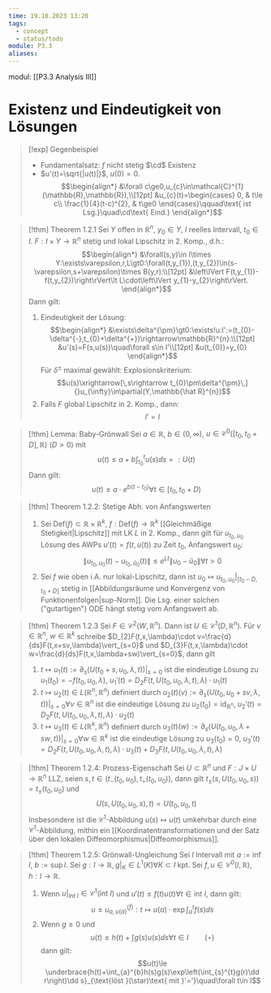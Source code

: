 ```yaml
---
time: 19.10.2023 13:20
tags:
  - concept
  - status/todo
module: P3.3
aliases:
---
```

modul: [[P3.3 Analysis III]]
# Existenz und Eindeutigkeit von Lösungen

>[!exp] Gegenbeispiel
>- Fundamentalsatz: $f$ nicht stetig $\cd$ Existenz
>- $u'(t)=\sqrt{|u(t)|}$, $u(0)=0$. $$\begin{align*}
&\forall c\ge0,u_{c}\in\mathcal{C}^{1}(\mathbb{R},\mathbb{R}),\\[12pt]
&u_{c}(t)=\begin{cases}
0, & t\le c\\
\frac{1}{4}(t-c)^{2}, & t\ge0
\end{cases}\qquad\text{ ist Lsg.}\quad\cd\text{ Eind.}
\end{align*}$$

>[!thm] Theorem 1.2.1
>Sei $Y$ offen in $\mathbb{R}^{n}$, $y_{0}\in Y$, $I$ reelles Intervall, $t_{0}\in I$. $F:I\times Y\rightarrow\mathbb{R}^{n}$ stetig und lokal Lipschitz in 2. Komp., d.h.: $$\begin{align*}
&\forall(s,y)\in I\times Y:\exists\varepsilon,r,L\gt0:\forall(t,y_{1}),(t,y_{2})\in(s-\varepsilon,s+\varepsilon)\times B(y,r):\\[12pt]
&\left\lVert F(t,y_{1})-f(t,y_{2})\right\rVert\lt L\cdot\left\lVert y_{1}-y_{2}\right\rVert.
\end{align*}$$
>Dann gilt:
>1. Eindeutigkeit der Lösung:
>   $$\begin{align*}
&\exists\delta^{\pm}\gt0:\exists!u:I':=(t_{0}-\delta^{-},t_{0}+\delta^{+})\rightarrow\mathbb{R}^{n}:\\[12pt]
&u'(s)=F(s,u(s))\quad\forall s\in I'\\[12pt]
&u(t_{0})=y_{0}
\end{align*}$$
>    Für $\delta^{\pm}$ maximal gewählt: Explosionskriterium: $$u(s)\xrightarrow[\,s\rightarrow t_{0}\pm\delta^{\pm}\,]{}u_{\infty}\in\partial(Y,\mathbb{\hat R}^{n})$$
>1. Falls $F$ global Lipschitz in 2. Komp., dann: $$I'=I$$

>[!thm] Lemma: Baby-Grönwall
>Sei $a\in\mathbb{R}$, $b\in(0,\infty)$, $u\in\mathcal{C}^{0}([t_{0},t_{0}+D],\mathbb{R})$ ($D\gt0$) mit $$u(t)\le a+b\int_{t_{0}}^{t}u(s)\dd s=:U(t)$$
>Dann gilt: $$u(t)\le a\cdot e^{b(t-t_{0})}\forall t\in[t_{0},t_{0}+D)$$

>[!thm] Theorem 1.2.2: Stetige Abh. von Anfangswerten
>1. Sei $\text{Def}(f)\subset\mathbb{R}\times\mathbb{R}^{k}$, $f:\text{Def}(f)\rightarrow\mathbb{R}^{k}$ [[Gleichmäßige Stetigkeit|Lipschitz]] mit LK $L$ in 2. Komp., dann gilt für $u_{t_{0},u_{0}}$ Lösung des AWPs $u'(t)=f(t,u(t))$ zu Zeit $t_{0}$, Anfangswert $u_{0}$: $$\left\lVert u_{t_{0},u_{0}}(t)-u_{t_{0},\tilde u_{0}}(t)\right\rVert\le e^{Lt}\left\lVert u_{0}-\tilde u_{0}\right\rVert\forall t\gt0$$
>2. Sei $f$ wie oben i.A. nur lokal-Lipschitz, dann ist $u_{0}\mapsto u_{t_{0},u_{0}}\vert_{[t_{0}-D,t_{0}+D]}$ stetig in [[Abbildungsräume und Konvergenz von Funktionenfolgen|sup-Norm]]. Die Lsg. einer solchen ("gutartigen") ODE hängt stetig vom Anfangswert ab.

>[!thm] Theorem 1.2.3
>Sei $F\in\mathcal{C}^{2}(W,\mathbb{R}^{n})$. Dann ist $U\in\mathcal{C}^{1}(D,\mathbb{R}^{n})$. Für $v\in\mathbb{R}^{n}$, $w\in\mathbb{R}^{k}$ schreibe $D_{2}F(t,x,\lambda)\cdot v=\frac{d}{ds}F(t,x+sv,\lambda)\vert_{s=0}$ und $D_{3}F(t,x,\lambda)\cdot w=\frac{d}{ds}F(t,x,\lambda+sw)\vert_{s=0}$, dann gilt
>1. $t\mapsto u_{1}(t):=\partial_{s}(U(t_{0}+s,u_{0},\lambda,t))\vert_{s=0}$ ist die eindeutige Lösung zu $u_{1}(t_{0})=-f(t_{0},u_{0},\lambda)$, $u_{1}'(t)=D_{2}F(t,U(t_{0},u_{0},\lambda,t),\lambda)\cdot u_{1}(t)$
>2. $t\mapsto u_{2}(t)\in L(\mathbb{R}^{n},\mathbb{R}^{n})$ definiert durch $u_{2}(t)(v):=\partial_{s}(U(t_{0},u_{0}+sv,\lambda,t))\vert_{s=0}\forall v\in\mathbb{R}^{n}$ ist die eindeutige Lösung zu $u_{2}(t_{0})=\text{id}_{\mathbb{R}^{n}}$, $u_{2}'(t)=D_{2}F(t,U(t_{0},u_{0},\lambda,t),\lambda)\cdot u_{2}(t)$
>3. $t\mapsto u_{3}(t)\in L(\mathbb{R}^{k},\mathbb{R}^{n})$ definiert durch $u_{3}(t)(w):=\partial_{s}(U(t_{0},u_{0},\lambda+sw,t))\vert_{s=0}\forall w\in\mathbb{R}^{k}$ ist die eindeutige Lösung zu $u_{3}(t_{0})=0$, $u_{3}'(t)=D_{2}F(t,U(t_{0},u_{0},\lambda,t),\lambda)\cdot u_{3}(t)+D_{3}F(t,U(t_{0},u_{0},\lambda,t),\lambda)$

>[!thm] Theorem 1.2.4: Prozess-Eigenschaft
>Sei $U\subset\mathbb{R}^{n}$ und $F:J\times U\rightarrow\mathbb{R}^{n}$ LLZ, seien $s,t\in(t_{-}(t_{0},u_{0}),t_{+}(t_{0},u_{0}))$, dann gilt $t_{\pm}(s,U(t_{0},u_{0},s))=t_{\pm}(t_{0},u_{0})$ und $$U(s,U(t_{0},u_{0},s),t)=U(t_{0},u_{0},t)$$Insbesondere ist die $\mathcal{C}^{1}$-Abbildung $u(s)\mapsto u(t)$ umkehrbar durch eine $\mathcal{C}^{1}$-Abbildung, mithin ein [[Koordinatentransformationen und der Satz über den lokalen Diffeomorphismus|Diffeomorphismus]].

>[!thm] Theorem 1.2.5: Grönwall-Ungleichung
>Sei $I$ Intervall mit $a:=\inf I$, $b:=\sup I$. Sei $g:I\rightarrow\mathbb{R},g\vert_{K}\in L^{1}(K)\forall K\subset I$ kpt. Sei $f,u\in\mathcal{C}^{0}(I,\mathbb{R})$, $h:I\rightarrow\mathbb{R}$.
>1. Wenn $u\vert_{\text{int }I}\in\mathcal{C}^{1}(\text{int }I)$ und $u'(t)\le f(t)u(t)\forall t\in\text{int }I$, dann gilt: $$u\le u_{a,u(a)}^{(f)}:t\mapsto u(a)\cdot\exp\int_{a}^{t}f(s)\dd s$$
>2. Wenn $g\ge0$ und $$u(t)\le h(t)+\int g(s)u(s)\dd s\forall t\in I\qquad(\star)$$dann gilt: $$u(t)\le \underbrace{h(t)+\int_{a}^{b}h(s)g(s)\exp\left(\int_{s}^{t}g(r)\dd r\right)\dd s}_{\text{löst }(\star)\text{ mit }'='}\quad\forall t\in I$$
